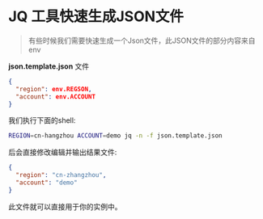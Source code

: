 # JQ 工具快速生成JSON文件

>   有些时候我们需要快速生成一个Json文件，此JSON文件的部分内容来自env

**json.template.json** 文件

```json
{
  "region": env.REGSON,
  "account": env.ACCOUNT
}
```

我们执行下面的shell:

```bash
REGION=cn-hangzhou ACCOUNT=demo jq -n -f json.template.json 
```

后会直接修改编辑并输出结果文件:

```json
{
  "region": "cn-zhangzhou",
  "account": "demo"
}
```

此文件就可以直接用于你的实例中。